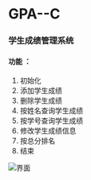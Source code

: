 # GPA--C

### 学生成绩管理系统

#### 功能 ：

1. 初始化
2. 添加学生成绩
3. 删除学生成绩
4. 按姓名查询学生成绩
5. 按学号查询学生成绩
6. 修改学生成绩信息
7. 按总分排名
8. 结束


         

![界面](https://github.com/Think-Core/GPA--C/blob/master/Image/GPA-Windows.png)







